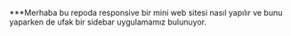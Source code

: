 ***Merhaba bu repoda responsive bir mini web sitesi nasıl yapılır ve bunu yaparken de ufak bir sidebar uygulamamız bulunuyor. 
